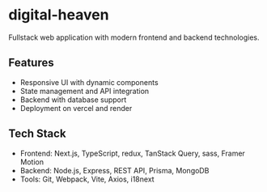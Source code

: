 # digital-heaven

Fullstack web application with modern frontend and backend technologies.

## Features

- Responsive UI with dynamic components
- State management and API integration
- Backend with database support
- Deployment on vercel and render

## Tech Stack

- Frontend: Next.js, TypeScript, redux, TanStack Query, sass, Framer Motion
- Backend: Node.js, Express, REST API, Prisma, MongoDB
- Tools: Git, Webpack, Vite, Axios, i18next
